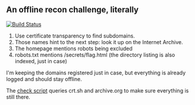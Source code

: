 ## An offline recon challenge, literally

[![Build Status](https://travis-ci.com/o-o-overflow/dc2019q-cant_even_unplug_it.svg?token=6XM5nywRvLrMFwxAsXj3&branch=master)](https://travis-ci.com/o-o-overflow/dc2019q-cant_even_unplug_it)

 1. Use certificate transparency to find subdomains.
 2. Those names hint to the next step: look it up on the Internet Archive. 
 3. The homepage mentions robots being excluded
 4. robots.txt mentions /secrets/flag.html (the directory listing is also indexed, just in case)

I'm keeping the domains registered just in case, but everything is already logged and should stay offline.

The [check script](interaction/check.py) queries crt.sh and archive.org to make sure everything is still there.
